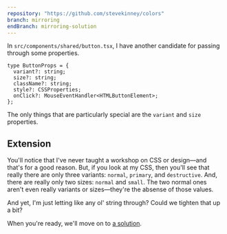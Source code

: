 ```yaml
---
repository: "https://github.com/stevekinney/colors"
branch: mirroring
endBranch: mirroring-solution
---
```


In `src/components/shared/button.tsx`, I have another candidate for passing through some properties.

````tsx
type ButtonProps = {
  variant?: string;
  size?: string;
  className?: string;
  style?: CSSProperties;
  onClick?: MouseEventHandler<HTMLButtonElement>;
};
````

The only things that are particularly special are the `variant` and `size` properties.

## Extension

You'll notice that I've never taught a workshop on CSS or design—and that's for a good reason. But, if you look at my CSS, then you'll see that really there are only three variants: `normal`, `primary`, and `destructive`. And, there are really only two sizes: `normal` and `small`. The two normal ones aren't even really variants or sizes—they're the absense of those values.

And yet, I'm just letting like any ol' string through? Could we tighten that up a bit?

When you're ready, we'll move on to [a solution](Mirroring,%20a%20solution.md).
